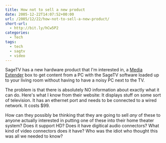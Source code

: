 ```yaml
---
title: How not to sell a new product
date: 2005-12-22T14:07:52+00:00
url: /2005/12/22/how-not-to-sell-a-new-product/
short-url:
  - http://bit.ly/hCw5P2
categories:
  - Tech
tags:
  - tech
  - sagtv
  - video
---
```

SageTV has a new hardware product that I'm interested in, a [Media Extender](http://www.sage.tv/extender.html) box to get content from a PC with the SageTV software loaded up to your living room without having to have a noisy PC next to the TV.

The problem is that there is absolutely NO information about exactly what it can do. Here's what I know from their website: It displays stuff on some sort of television. It has an ethernet port and needs to be connected to a wired network. It costs $99.

How can they possibly be thinking that they are going to sell _any_ of these to anyone actually interested in putting one of these into their home theater system? Does it support HD? Does it have digitical audio connectors? What kind of video connectors does it have? Who was the idiot who thought this was all we needed to know?